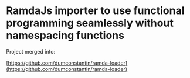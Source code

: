 # RamdaJs importer to use functional programming seamlessly without namespacing functions

Project merged into:

[https://github.com/dumconstantin/ramda-loader](https://github.com/dumconstantin/ramda-loader)
